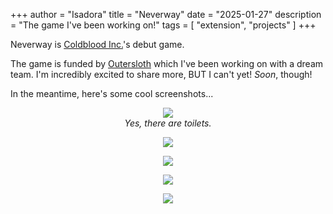+++
author = "Isadora"
title = "Neverway"
date = "2025-01-27"
description = "The game I've been working on!"
tags = [
    "extension",
    "projects"
]
+++

Neverway is [Coldblood Inc.](https://coldbloodinc.studio/)'s debut game. 

<!--more-->

The game is funded by [Outersloth](https://www.innersloth.com/outersloth/) which I've been working on with a dream team. I'm incredibly excited to share more, BUT I can't yet! _Soon_, though!

In the meantime, here's some cool screenshots...

<p>
<center>
<img src="/images/neverway/neverway-2024-1.png">
<br>
<i>Yes, there are toilets.</i>
</center>
</p>

<center>
<img src="/images/neverway/neverway-2024-2.png">
<br>
<!-- <i>Where will this go...</i> -->
</center>
</p>

<center>
<img src="/images/neverway/neverway-2024-3.png">
<br>
<!-- <i>A very normal place.</i> -->
</center>
</p>

<center>
<img src="/images/neverway/neverway-2024-4.png">
<br>
</center>
</p>

<center>
<img src="/images/neverway/neverway-2024-5.png">
<br>
<!-- <i>There are toilets.</i> -->
</center>
</p>